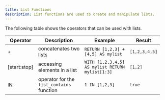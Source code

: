 ```yaml
---
title: List Functions
description: List functions are used to create and manipulate lists.
---
```


The following table shows the operators that can be used with lists.

| Operator | Description | Example | Result |
| ----------- | ----------- |  ----------- |  ----------- |
| + | concatenates two lists | `RETURN [1,2,3] + [4,5] AS mylist` | `[1,2,3,4,5]` |
| [start:stop] | accessing elements in a list | `WITH [1,2,3,4,5] AS mylist RETURN mylist[1:3]` | `[1,2]` |
| IN | operator for the `list_contains` function | `1 IN [1,2,3]` | `true` |
